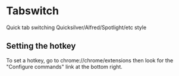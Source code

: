 Tabswitch
=========

Quick tab switching Quicksilver/Alfred/Spotlight/etc style


Setting the hotkey
-----

To set a hotkey, go to chrome://chrome/extensions then look for
the "Configure commands" link at the bottom right.
